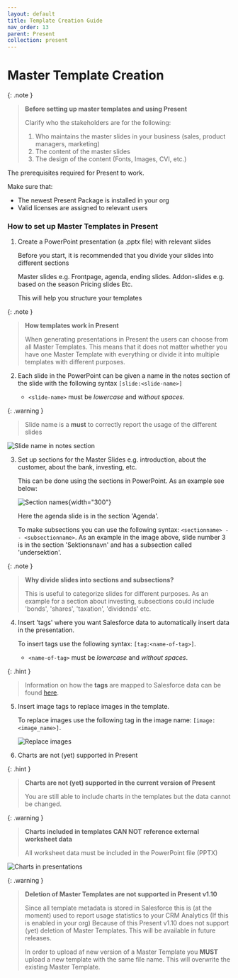 ```yaml
---
layout: default
title: Template Creation Guide
nav_order: 13
parent: Present
collection: present
---
```


# Master Template Creation

{: .note }
> **Before setting up master templates and using Present**
>
> Clarify who the stakeholders are for the following:
> 1. Who maintains the master slides in your business (sales, product managers, marketing)
> 2. The content of the master slides
> 3. The design of the content (Fonts, Images, CVI, etc.)

The prerequisites required for Present to work.

Make sure that:
- The newest Present Package is installed in your org
- Valid licenses are assigned to relevant users

### How to set up Master Templates in Present

1. Create a PowerPoint presentation (a .pptx file) with relevant slides

   <procedure title="Divide your slides into different categories" id="slide-categories">
      <p>Before you start, it is recommended that you divide your slides into different sections</p>
      <step>Master slides e.g. Frontpage, agenda, ending slides.</step>
      <step>Addon-slides e.g. based on the season</step>
      <step>Pricing slides</step>
      <step>Etc.</step>
      <p>This will help you structure your templates</p>
   </procedure>

{: .note }
> **How templates work in Present**
>
> When generating presentations in Present the users can choose from all Master Templates.
> This means that it does not matter whether you have one Master Template with everything or divide it into multiple templates with different purposes.

2. Each slide in the PowerPoint can be given a name in the notes section of the slide with the following syntax
   `[slide:<slide-name>]`

   * `<slide-name>` must be _lowercase_ and _without spaces_.

{: .warning }
> Slide name is a **must** to correctly report the usage of the different slides

![Slide name in notes section](/assets/images/present/slide_name.png)

3. Set up sections for the Master Slides e.g. introduction, about the customer, about the bank, investing, etc.

   This can be done using the sections in PowerPoint. As an example see below:

   ![Section names](/assets/images/present/section_names.png){width="300"}

   Here the agenda slide is in the section 'Agenda'.

   To make subsections you can use the following syntax: `<sectionname> -- <subsectionname>`. As an example in the image above, slide number 3 is in the section 'Sektionsnavn' and has a subsection called 'undersektion'.

{: .note }
> **Why divide slides into sections and subsections?**
>
> This is useful to categorize slides for different purposes. As an example for a section about investing, subsections could include 'bonds', 'shares', 'taxation', 'dividends' etc.

4. Insert 'tags' where you want Salesforce data to automatically insert data in the presentation.

   To insert tags use the following syntax: `[tag:<name-of-tag>]`.

   * `<name-of-tag>` must be _lowercase_ and _without spaces_.

{: .hint }
> Information on how the **tags** are mapped to Salesforce data can be found [here](/present/tag-mapping).

5. Insert image tags to replace images in the template.

   To replace images use the following tag in the image name: `[image:<image_name>]`.

   ![Replace images](/assets/images/present/image_tags.png)

6. Charts are not (yet) supported in Present

{: .hint }
> **Charts are not (yet) supported in the current version of Present**
>
> You are still able to include charts in the templates but the data cannot be changed.

{: .warning }
> **Charts included in templates CAN NOT reference external worksheet data**
>
> All worksheet data must be included in the PowerPoint file (PPTX)

![Charts in presentations](/assets/images/present/charts.png)

{: .warning }
> **Deletion of Master Templates are not supported in Present v1.10**
>
> Since all template metadata is stored in Salesforce this is (at the moment) used to report usage statistics to your CRM Analytics (If this is enabled in your org)
> Because of this Present v1.10 does not support (yet) deletion of Master Templates. This will be available in future releases.
> 
> In order to upload af new version of a Master Template you **MUST** upload a new template with the same file name. This will overwrite the existing Master Template.
